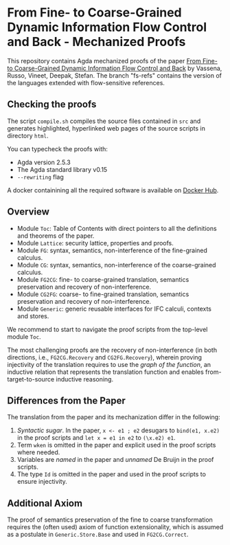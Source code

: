 # From Fine- to Coarse-Grained Dynamic Information Flow Control and Back - Mechanized Proofs

This repository contains Agda mechanized proofs of the paper [From Fine- to Coarse-Grained Dynamic Information Flow Control and Back](https://doi.org/10.1145/3290389) by Vassena, Russo,
Vineet, Deepak, Stefan. The branch "fs-refs" contains the version of the languages extended with flow-sensitive references.

## Checking the proofs

The script `compile.sh` compiles the source files contained in `src` and
generates highlighted, hyperlinked web pages of the source scripts in directory
`html`.

You can typecheck the proofs with:

  - Agda version 2.5.3 
  - The Agda standard library v0.15
  - `--rewriting` flag

A docker containining all the required software is available on [Docker
Hub](https://hub.docker.com/r/marcovassena/granularity/).

## Overview
- Module `Toc`: Table of Contents with direct pointers to all the definitions and theorems of the paper.
- Module `Lattice`: security lattice, properties and proofs.
- Module `FG`: syntax, semantics, non-interference of the fine-grained calculus.
- Module `CG`: syntax, semantics, non-interference of the coarse-grained calculus.
- Module `FG2CG`: fine- to coarse-grained translation, semantics preservation and recovery of non-interference.
- Module `CG2FG`: coarse- to fine-grained translation, semantics preservation and recovery of non-interference.
- Module `Generic`: generic reusable interfaces for IFC calculi, contexts and stores.

We recommend to start to navigate the proof scripts from the top-level module
`Toc`.

The most challenging proofs are the recovery of non-interference (in both
directions, i.e., `FG2CG.Recovery` and `CG2FG.Recovery`), wherein proving
injectivity of the translation requires to use the _graph of the function_, an
inductive relation that represents the translation function and enables
from-target-to-source inductive reasoning.

## Differences from the Paper
The translation from the paper and its mechanization differ in the following:
1. _Syntactic sugar_. In the paper, `x <- e1 ; e2` desugars to `bind(e1, x.e2)`
   in the proof scripts and `let x = e1 in e2` to `(\x.e2) e1`.
2. Term `wken` is omitted in the paper and explicit used in the proof scripts
   where needed.
3. Variables are _named_ in the paper and _unnamed_ De Bruijn in the proof
   scripts.
4. The type `Id` is omitted in the paper and used in the proof scripts to
   ensure injectivity.

## Additional Axiom
The proof of semantics preservation of the fine to coarse transformation requires
the (often used) axiom of function extensionality, which is assumed as a
postulate in `Generic.Store.Base` and used in `FG2CG.Correct`.
